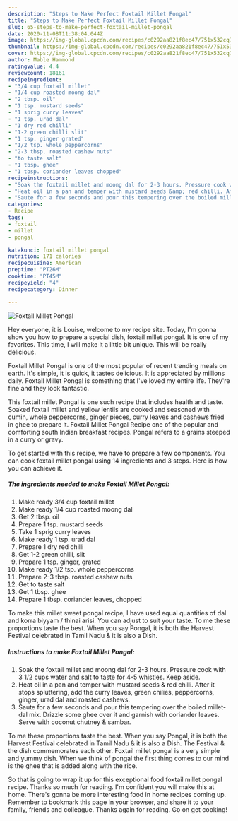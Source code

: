 ```yaml
---
description: "Steps to Make Perfect Foxtail Millet Pongal"
title: "Steps to Make Perfect Foxtail Millet Pongal"
slug: 65-steps-to-make-perfect-foxtail-millet-pongal
date: 2020-11-08T11:38:04.044Z
image: https://img-global.cpcdn.com/recipes/c0292aa821f8ec47/751x532cq70/foxtail-millet-pongal-recipe-main-photo.jpg
thumbnail: https://img-global.cpcdn.com/recipes/c0292aa821f8ec47/751x532cq70/foxtail-millet-pongal-recipe-main-photo.jpg
cover: https://img-global.cpcdn.com/recipes/c0292aa821f8ec47/751x532cq70/foxtail-millet-pongal-recipe-main-photo.jpg
author: Mable Hammond
ratingvalue: 4.4
reviewcount: 18161
recipeingredient:
- "3/4 cup foxtail millet"
- "1/4 cup roasted moong dal"
- "2 tbsp. oil"
- "1 tsp. mustard seeds"
- "1 sprig curry leaves"
- "1 tsp. urad dal"
- "1 dry red chilli"
- "1-2 green chilli slit"
- "1 tsp. ginger grated"
- "1/2 tsp. whole peppercorns"
- "2-3 tbsp. roasted cashew nuts"
- "to taste salt"
- "1 tbsp. ghee"
- "1 tbsp. coriander leaves chopped"
recipeinstructions:
- "Soak the foxtail millet and moong dal for 2-3 hours. Pressure cook with 3 1/2 cups water and salt to taste for 4-5 whistles. Keep aside."
- "Heat oil in a pan and temper with mustard seeds &amp; red chilli. After it stops spluttering, add the curry leaves, green chilies, peppercorns, ginger, urad dal and roasted cashews."
- "Saute for a few seconds and pour this tempering over the boiled millet-dal mix. Drizzle some ghee over it and garnish with coriander leaves. Serve with coconut chutney &amp; sambar."
categories:
- Recipe
tags:
- foxtail
- millet
- pongal

katakunci: foxtail millet pongal 
nutrition: 171 calories
recipecuisine: American
preptime: "PT26M"
cooktime: "PT45M"
recipeyield: "4"
recipecategory: Dinner

---
```



![Foxtail Millet Pongal](https://img-global.cpcdn.com/recipes/c0292aa821f8ec47/751x532cq70/foxtail-millet-pongal-recipe-main-photo.jpg)

Hey everyone, it is Louise, welcome to my recipe site. Today, I'm gonna show you how to prepare a special dish, foxtail millet pongal. It is one of my favorites. This time, I will make it a little bit unique. This will be really delicious.

Foxtail Millet Pongal is one of the most popular of recent trending meals on earth. It's simple, it is quick, it tastes delicious. It is appreciated by millions daily. Foxtail Millet Pongal is something that I've loved my entire life. They're fine and they look fantastic.

This foxtail millet Pongal is one such recipe that includes health and taste. Soaked foxtail millet and yellow lentils are cooked and seasoned with cumin, whole peppercorns, ginger pieces, curry leaves and cashews fried in ghee to prepare it. Foxtail Millet Pongal Recipe one of the popular and comforting south Indian breakfast recipes. Pongal refers to a grains steeped in a curry or gravy.


To get started with this recipe, we have to prepare a few components. You can cook foxtail millet pongal using 14 ingredients and 3 steps. Here is how you can achieve it.

<!--inarticleads1-->

##### The ingredients needed to make Foxtail Millet Pongal:

1. Make ready 3/4 cup foxtail millet
1. Make ready 1/4 cup roasted moong dal
1. Get 2 tbsp. oil
1. Prepare 1 tsp. mustard seeds
1. Take 1 sprig curry leaves
1. Make ready 1 tsp. urad dal
1. Prepare 1 dry red chilli
1. Get 1-2 green chilli, slit
1. Prepare 1 tsp. ginger, grated
1. Make ready 1/2 tsp. whole peppercorns
1. Prepare 2-3 tbsp. roasted cashew nuts
1. Get to taste salt
1. Get 1 tbsp. ghee
1. Prepare 1 tbsp. coriander leaves, chopped


To make this millet sweet pongal recipe, I have used equal quantities of dal and korra biyyam / thinai arisi. You can adjust to suit your taste. To me these proportions taste the best. When you say Pongal, it is both the Harvest Festival celebrated in Tamil Nadu &amp; it is also a Dish. 

<!--inarticleads2-->

##### Instructions to make Foxtail Millet Pongal:

1. Soak the foxtail millet and moong dal for 2-3 hours. Pressure cook with 3 1/2 cups water and salt to taste for 4-5 whistles. Keep aside.
1. Heat oil in a pan and temper with mustard seeds &amp; red chilli. After it stops spluttering, add the curry leaves, green chilies, peppercorns, ginger, urad dal and roasted cashews.
1. Saute for a few seconds and pour this tempering over the boiled millet-dal mix. Drizzle some ghee over it and garnish with coriander leaves. Serve with coconut chutney &amp; sambar.


To me these proportions taste the best. When you say Pongal, it is both the Harvest Festival celebrated in Tamil Nadu &amp; it is also a Dish. The Festival &amp; the dish commemorates each other. Foxtail millet pongal is a very simple and yummy dish. When we think of pongal the first thing comes to our mind is the ghee that is added along with the rice. 

So that is going to wrap it up for this exceptional food foxtail millet pongal recipe. Thanks so much for reading. I'm confident you will make this at home. There's gonna be more interesting food in home recipes coming up. Remember to bookmark this page in your browser, and share it to your family, friends and colleague. Thanks again for reading. Go on get cooking!
